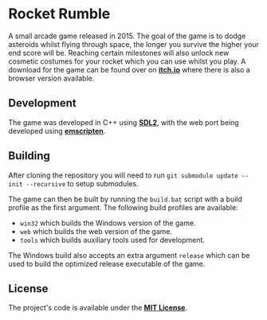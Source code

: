 # Rocket Rumble

A small arcade game released in 2015. The goal of the game is to dodge asteroids whilst flying through
space, the longer you survive the higher your end score will be. Reaching certain milestones will also
unlock new cosmetic costumes for your rocket which you can use whilst you play. A download for the game
can be found over on **[itch.io](https://jrob774.itch.io/rocket-rumble)** where there is also a browser
version available.

## Development

The game was developed in C++ using **[SDL2](https://libsdl.org/)**, with the web port being developed
using **[emscripten](https://github.com/emscripten-core/emscripten)**.

## Building

After cloning the repository you will need to run `git submodule update --init --recursive` to setup submodules.

The game can then be built by running the `build.bat` script with a build profile as the first argument. The
following build profiles are available:

- `win32` which builds the Windows version of the game.
- `web` which builds the web version of the game.
- `tools` which builds auxiliary tools used for development.

The Windows build also accepts an extra argument `release` which can be used to build the optimized release
executable of the game.

## License

The project's code is available under the **[MIT License](https://github.com/JROB774/rocket/blob/master/LICENSE)**.
